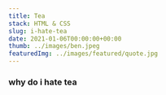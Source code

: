 ```yaml
---
title: Tea
stack: HTML & CSS
slug: i-hate-tea
date: 2021-01-06T00:00:00+00:00
thumb: ../images/ben.jpeg
featuredImg: ../images/featured/quote.jpg
---
```


### why do i hate tea
